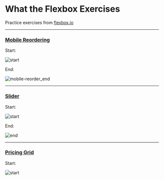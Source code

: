 # What the Flexbox Exercises
Practice exercises from [flexbox.io](https://flexbox.io/)

---

### [Mobile Reordering](mobile-reordering/)
Start:

![start](https://i.imgur.com/0qmxkhH.png)

End:

![mobile-reorder_end](https://user-images.githubusercontent.com/5385846/109895177-051bd180-7c4c-11eb-88c5-aac9f5ba076f.gif)

---

### [Slider](slider/)
Start:

![start](https://i.imgur.com/ks2leap.png)

End:

![end](https://i.imgur.com/Ol9nYgh.png)

---

### [Pricing Grid](pricing-grid/)
Start:

![start](https://i.imgur.com/7Gp6Vi0.png)
